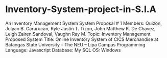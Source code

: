# Inventory-System-project-in-S.I.A

An Inventory Management System
System Proposal # 1
Members: Quizon, Julyan B.
Carurucan, Kyle Justin T.
Tizon, John Matthew K.
De Chavez, Leigh Zairen
Sandoval, Vaughn Ray M.
Topic: Inventory Management
Proposed System Title: Online Inventory System of CICS Merchandise at Batangas State University – The NEU – Lipa Campus
Programming Language: Javascript 
Database: My SQL
OS: Windows
